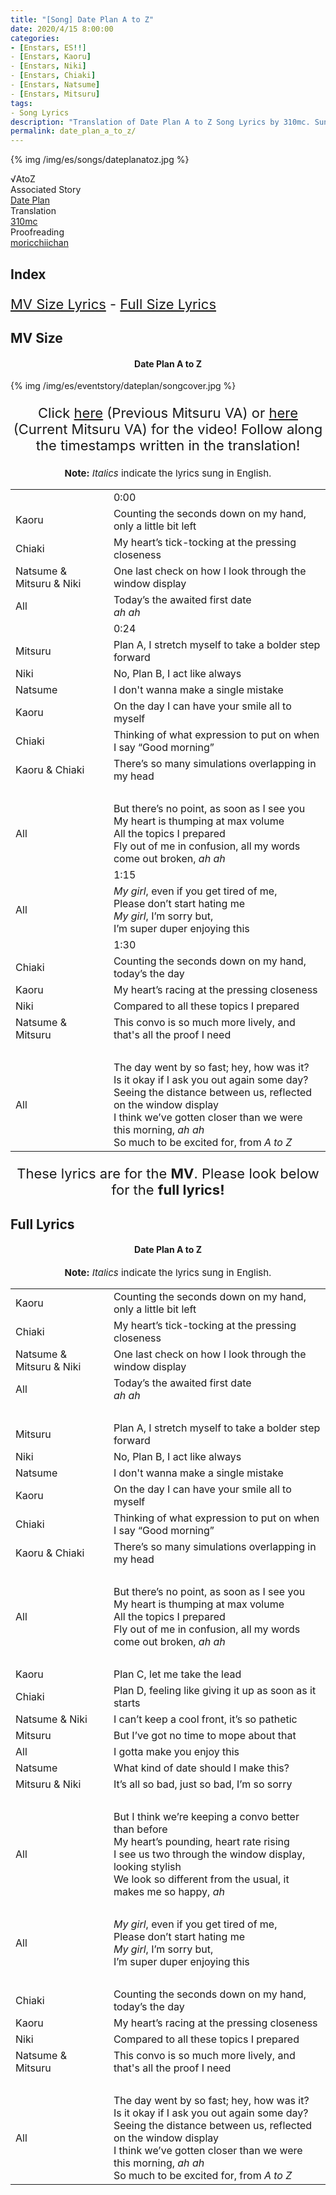 ```yaml
---
title: "[Song] Date Plan A to Z"
date: 2020/4/15 8:00:00
categories:
- [Enstars, ES!!]
- [Enstars, Kaoru]
- [Enstars, Niki]
- [Enstars, Chiaki]
- [Enstars, Natsume]
- [Enstars, Mitsuru]
tags:
- Song Lyrics
description: "Translation of Date Plan A to Z Song Lyrics by 310mc. Sung by √AtoZ from the Shuffle Event Date Plan."
permalink: date_plan_a_to_z/
---
```


{% img /img/es/songs/dateplanatoz.jpg %}

<div class="three-wrapper" style="--storyColor:#5ac189;--storyColor-rgb:90,193,137;--storyColor-h:147.4;--storyColor-s:45.4%;--storyColor-l:55.5%;">
    <div class="info-area">
        <div class="info">
            <div class="info-item characters">
                <div class="label">
                    √AtoZ
                </div>
                <div class="value">
                  <a href="/categories/Enstars/Kaoru" character="Kaoru"></a>
                  <a href="/categories/Enstars/Chiaki" character="Chiaki"></a>
                  <a href="/categories/Enstars/Natsume" character="Natsume"></a>
                  <a href="/categories/Enstars/Niki" character="Niki"></a>
                  <a href="/categories/Enstars/Mitsuru" character="Mitsuru"></a>
                </div>
            </div>
            <div class="info-item one">
                <div class="label">
                    Associated Story
                </div>
                <div class="value">
                    <a href="https://ensemble-stars.fandom.com/wiki/Date_Plan">Date Plan</a>
                </div>
            </div>
            <div class="info-item two">
                <div class="label">
                    Translation
                </div>
                <div class="value">
                    <a href="/about">310mc</a>
                </div>
            </div>
            <div class="info-item three">
                <div class="label">
                   Proofreading
                </div>
                <div class="value">
                    <a href="https://moricchiichan.tumblr.com/">moricchiichan</a>
                </div>
            </div>
        </div>
    </div>
</div>

<!-- more -->

## Index
<p style="font-size:22px;"><a href="#MV-Size">MV Size Lyrics</a> - <a href="#Full-Lyrics">Full Size Lyrics</a>

## MV Size

<h4 style="text-align:center;">Date Plan A to Z</h4>

{% img /img/es/eventstory/dateplan/songcover.jpg %}

<p style="text-align:center;font-size:22px;">Click <a href="https://www.youtube.com/watch?v=0H52wn04Cjg" target="_blank">here</a> (Previous Mitsuru VA) or <a href="https://www.youtube.com/watch?v=xzQOScNCmeE" target="_blank">here</a> (Current Mitsuru VA) for the video! Follow along the timestamps written in the translation!</p>

<p style="text-align:center;font-size:15px;"><b>Note:</b> <em>Italics</em> indicate the lyrics sung in English.</p>

<table class="lyrics">
  <tr>
    <td class="timestamp name"></td>
    <td class="timestamp"><span class="timestamp">0:00</span></td>
  </tr>
  <tr>
    <td class="name"><span class="kaoru">Kaoru</span></td>
    <td>Counting the seconds down on my hand, only a little bit left</td>
  </tr>
  <tr>
    <td class="name"><span class="chiaki">Chiaki</span></td>
    <td>My heart’s tick-tocking at the pressing closeness</td>
  </tr>
  <tr>
    <td class="name"><span class="natsume">Natsume</span> & <span class="mitsuru">Mitsuru</span> & <span class="niki">Niki</span></td>
    <td>One last check on how I look through the window display</td>
  </tr>
  <tr>
    <td class="name">All</td>
    <td>
    Today’s the awaited first date
    <br>
    <em>ah ah</em>
    </td>
  </tr>
  <tr>
    <td class="timestamp name"></td>
    <td class="timestamp"><span class="timestamp">0:24</span></td>
  </tr>
  <tr>
    <td class="name"><span class="mitsuru">Mitsuru</span></td>
    <td>Plan A, I stretch myself to take a bolder step forward</td>
  </tr>
  <tr>
    <td class="name"><span class="niki">Niki</span></td>
    <td>No, Plan B, I act like always</td>
  </tr>
  <tr>
    <td class="name"><span class="natsume">Natsume</span></td>
    <td>I don't wanna make a single mistake</td>
  </tr>
  <tr>
    <td class="name"><span class="kaoru">Kaoru</span></td>
    <td>On the day I can have your smile all to myself</td>
  </tr>
  <tr>
    <td class="name"><span class="chiaki">Chiaki</span></td>
    <td>Thinking of what expression to put on when I say “Good morning”</td>
  </tr>
  <tr>
    <td class="name"><span class="kaoru">Kaoru</span> & <span class="chiaki">Chiaki</span></td>
    <td>There’s so many simulations overlapping in my head</td>
  </tr>
  <tr>
    <td><br></td>
    <td><br></td>
  </tr>
  <tr>
    <td class="name">All</td>
    <td>
    But there’s no point, as soon as I see you<br>My heart is thumping at max volume
    <br>
    All the topics I prepared
    <br>
    Fly out of me in confusion, all my words come out broken, <em>ah ah</em></td>
  </tr>
  <tr>
    <td class="timestamp name"></td>
    <td class="timestamp"><span class="timestamp">1:15</span></td>
  </tr>
  <tr>
    <td class="name">All</td>
    <td>
    <em>My girl</em>, even if you get tired of me,
    <br>
    Please don’t start hating me
    <br>
    <em>My girl</em>, I’m sorry but,
    <br>
    I’m super duper enjoying this
    </td>
  </tr>
  <tr>
    <td class="timestamp name"></td>
    <td class="timestamp"><span class="timestamp">1:30</span></td>
  </tr>
  <tr>
    <td class="name"><span class="chiaki">Chiaki</span></td>
    <td>Counting the seconds down on my hand, today’s the day</td>
  </tr>
  <tr>
    <td class="name"><span class="kaoru">Kaoru</span></td>
    <td>My heart’s racing at the pressing closeness</td>
  </tr>
  <tr>
    <td class="name"><span class="niki">Niki</span></td>
    <td>Compared to all these topics I prepared</td>
  </tr>
  <tr>
    <td class="name"><span class="natsume">Natsume</span> & <span class="mitsuru">Mitsuru</span></td>
    <td>This convo is so much more lively, and that's all the proof I need</td>
  </tr>
  <tr>
    <td><br></td>
    <td><br></td>
  </tr>
  <tr>
    <td class="name">All</td>
    <td>
    The day went by so fast; hey, how was it?
    <br>
    Is it okay if I ask you out again some day?
    <br>
    Seeing the distance between us, reflected on the window display
    <br>
    I think we’ve gotten closer than we were this morning, <em>ah ah</em>
    <br>
    So much to be excited for, from <em>A to Z</em>
    </td>
  </tr>
</table>

<!--<p style="text-align:center;font-size:22px;">Please check the <a href="#Translation-Notes"><b>translation notes</b></a> for more details!</p>-->

<p style="text-align:center;font-size:22px;">These lyrics are for the <b>MV</b>. Please look below for the <b>full lyrics!</b></p>

## Full Lyrics

<h4 style="text-align:center;">Date Plan A to Z</h4>

<p style="text-align:center;font-size:15px;"><b>Note:</b> <em>Italics</em> indicate the lyrics sung in English.</p>

<table class="lyrics">
  <tr>
    <td class="name"><span class="kaoru">Kaoru</span></td>
    <td>Counting the seconds down on my hand, only a little bit left</td>
  </tr>
  <tr>
    <td class="name"><span class="chiaki">Chiaki</span></td>
    <td>My heart’s tick-tocking at the pressing closeness</td>
  </tr>
  <tr>
    <td class="name"><span class="natsume">Natsume</span> & <span class="mitsuru">Mitsuru</span> & <span class="niki">Niki</span></td>
    <td>One last check on how I look through the window display</td>
  </tr>
  <tr>
    <td class="name">All</td>
    <td>
    Today’s the awaited first date
    <br>
    <em>ah ah</em>
    </td>
  </tr>
  <tr>
    <td><br></td>
    <td><br></td>
  </tr>
  <tr>
    <td class="name"><span class="mitsuru">Mitsuru</span></td>
    <td>Plan A, I stretch myself to take a bolder step forward</td>
  </tr>
  <tr>
    <td class="name"><span class="niki">Niki</span></td>
    <td>No, Plan B, I act like always</td>
  </tr>
  <tr>
    <td class="name"><span class="natsume">Natsume</span></td>
    <td>I don't wanna make a single mistake</td>
  </tr>
  <tr>
    <td class="name"><span class="kaoru">Kaoru</span></td>
    <td>On the day I can have your smile all to myself</td>
  </tr>
  <tr>
    <td class="name"><span class="chiaki">Chiaki</span></td>
    <td>Thinking of what expression to put on when I say “Good morning”</td>
  </tr>
  <tr>
    <td class="name"><span class="Kaoru">Kaoru</span> & <span class="chiaki">Chiaki</span></td>
    <td>There’s so many simulations overlapping in my head</td>
  </tr>
  <tr>
    <td><br></td>
    <td><br></td>
  </tr>
  <tr>
    <td class="name">All</td>
    <td>
    But there’s no point, as soon as I see you<br>My heart is thumping at max volume
    <br>
    All the topics I prepared
    <br>
    Fly out of me in confusion, all my words come out broken, <em>ah ah</em></td>
  </tr>
  <tr>
    <td><br></td>
    <td><br></td>
  </tr>
  <tr>
    <td class="name"><span class="kaoru">Kaoru</span></td>
    <td>Plan C, let me take the lead</td>
  </tr>
  <tr>
    <td class="name"><span class="chiaki">Chiaki</span></td>
    <td>Plan D, feeling like giving it up as soon as it starts</td>
  </tr>
  <tr>
    <td class="name"><span class="natsume">Natsume</span> & <span class="niki">Niki</span></td>
    <td>I can’t keep a cool front, it’s so pathetic</td>
  </tr>
  <tr>
    <td class="name"><span class="mitsuru">Mitsuru</span></td>
    <td>But I’ve got no time to mope about that</td>
  </tr>
  <tr>
    <td class="name">All</td>
    <td>I gotta make you enjoy this</td>
  </tr>
  <tr>
    <td class="name"><span class="natsume">Natsume</span></td>
    <td>What kind of date should I make this?</td>
  </tr>
  <tr>
    <td class="name"><span class="mitsuru">Mitsuru</span> & <span class="niki">Niki</span></td>
    <td>It’s all so bad, just so bad, I’m so sorry</td>
  </tr>
  <tr>
    <td><br></td>
    <td><br></td>
  </tr>
  <tr>
    <td class="name">All</td>
    <td>
    But I think we’re keeping a convo better than before
    <br>
    My heart’s pounding, heart rate rising
    <br>
    I see us two through the window display, looking stylish
    <br>
    We look so different from the usual, it makes me so happy, <em>ah</em>
    </td>
  </tr>
  <tr>
    <td><br></td>
    <td><br></td>
  </tr>
  <tr>
    <td class="name">All</td>
    <td>
    <em>My girl</em>, even if you get tired of me,
    <br>
    Please don’t start hating me
    <br>
    <em>My girl</em>, I’m sorry but,
    <br>
    I’m super duper enjoying this
    </td>
  </tr>
  <tr>
    <td><br></td>
    <td><br></td>
  </tr>
  <tr>
    <td class="name"><span class="chiaki">Chiaki</span></td>
    <td>Counting the seconds down on my hand, today’s the day</td>
  </tr>
  <tr>
    <td class="name"><span class="kaoru">Kaoru</span></td>
    <td>My heart’s racing at the pressing closeness</td>
  </tr>
  <tr>
    <td class="name"><span class="niki">Niki</span></td>
    <td>Compared to all these topics I prepared</td>
  </tr>
  <tr>
    <td class="name"><span class="natsume">Natsume</span> & <span class="mitsuru">Mitsuru</span></td>
    <td>This convo is so much more lively, and that's all the proof I need</td>
  </tr>
  <tr>
    <td><br></td>
    <td><br></td>
  </tr>
  <tr>
    <td class="name">All</td>
    <td>
    The day went by so fast; hey, how was it?
    <br>
    Is it okay if I ask you out again some day?
    <br>
    Seeing the distance between us, reflected on the window display
    <br>
    I think we’ve gotten closer than we were this morning, <em>ah ah</em>
    <br>
    So much to be excited for, from <em>A to Z</em>
    </td>
  </tr>
</table>

<div class="navigation2">
  <a target="_blank" href="/translations/#Index" title="Translations Masterlist"><i class="fa fa-home"></i></a>
  <a href="#Index" class="top-arrow" title="Back to Top"><i class="fa fa-arrow-up"></i></a>
</div>